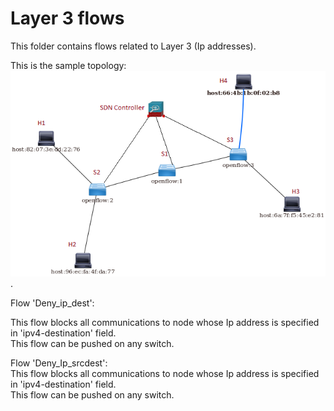 # **Layer 3 flows**

This folder contains flows related to Layer 3 (Ip addresses).  

This is the sample topology: ![picture](topo.png).   


Flow 'Deny_ip_dest':  

This flow blocks all communications to node whose Ip address is specified in 'ipv4-destination' field.  
This flow can be pushed on any switch.  

Flow 'Deny_Ip_srcdest':  
This flow blocks all communications to node whose Ip address is specified in 'ipv4-destination' field.  
This flow can be pushed on any switch.  



